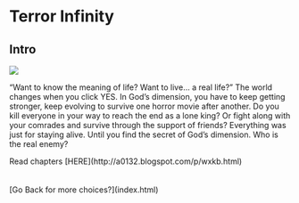 # Terror Infinity
## Intro
<div class="MTimg">
<img src="../../images/ti.jpg" />
</div>
<div class="MTcontent">
<p>
“Want to know the meaning of life? Want to live… a real life?” The world changes when you click YES. In God’s dimension, you have to keep getting stronger, keep evolving to survive one horror movie after another. Do you kill everyone in your way to reach the end as a lone king? Or fight along with your comrades and survive through the support of friends? Everything was just for staying alive. Until you find the secret of God’s dimension. Who is the real enemy?
 </p>
Read chapters [HERE](http://a0132.blogspot.com/p/wxkb.html)

</div>



<div class="clear"></div>
<br /><br />
[Go Back for more choices?](index.html) 


